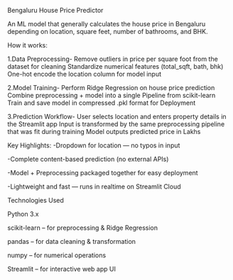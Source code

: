 Bengaluru House Price Predictor

An ML model that generally calculates the house price in Bengaluru depending on location, square feet, number of bathrooms, and BHK. 


How it works:

1.Data Preprocessing-
Remove outliers in price per square foot from the dataset for cleaning
Standardize numerical features (total_sqft, bath, bhk)
One-hot encode the location column for model input

2.Model Training-
Perform Ridge Regression on house price prediction
Combine preprocessing + model into a single Pipeline from scikit-learn
Train and save model in compressed .pkl format for Deployment

3.Prediction Workflow-
User selects location and enters property details in the Streamlit app
Input is transformed by the same preprocessing pipeline that was fit during training
Model outputs predicted price in Lakhs


Key Highlights:
-Dropdown for location — no typos in input

-Complete content-based prediction (no external APIs)

-Model + Preprocessing packaged together for easy deployment

-Lightweight and fast — runs in realtime on Streamlit Cloud



Technologies Used

Python 3.x

scikit-learn – for preprocessing & Ridge Regression

pandas – for data cleaning & transformation

numpy – for numerical operations

Streamlit – for interactive web app UI
